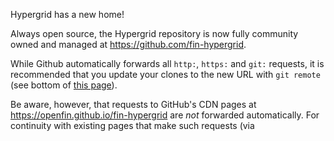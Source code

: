 Hypergrid has a new home!

Always open source, the Hypergrid repository is now fully community owned and managed at https://github.com/fin-hypergrid.

While Github automatically forwards all `http:`, `https:` and `git:` requests, it is recommended that you update your clones to the new URL with `git remote` (see bottom of [this page](https://help.github.com/articles/about-repository-transfers)).

Be aware, however, that requests to GitHub's CDN pages at https://openfin.github.io/fin-hypergrid are _not_ forwarded automatically. For continuity with existing pages that make such requests (via <script> tag), we have retained the 2.0 build files in the old CDN location. (The 1.3 build files can be accessed by adding `/v1.3.0` after the domain name.)

The current release (v2.0.2) can also be found on the new CDN; all new releases will be pushed to the new CDN _only._ **We recommend updating your apps to make requests against the new CDN.** Please see the [usage page](USAGE.md) for details. (Note in particular that all build files on the new CDN include version numbers.) 
